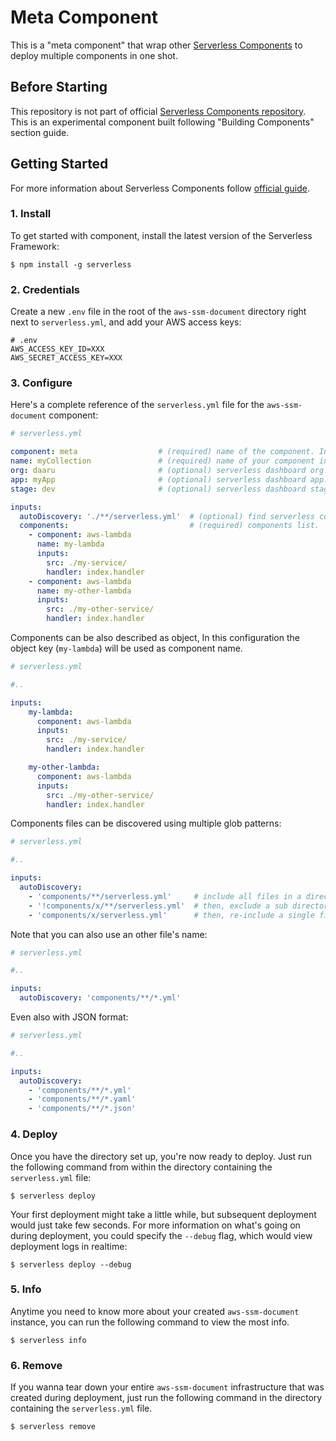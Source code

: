 # Meta Component 

This is a "meta component" that wrap other [Serverless Components](https://github.com/serverless/components) to deploy multiple components in one shot.

## Before Starting

This repository is not part of official [Serverless Components repository](https://github.com/serverless/components).
This is an experimental component built following "Building Components" section guide.

## Getting Started

For more information about Serverless Components follow [official guide](https://github.com/serverless/components).

### 1. Install

To get started with component, install the latest version of the Serverless Framework:

```
$ npm install -g serverless
```

### 2. Credentials

Create a new `.env` file in the root of the `aws-ssm-document` directory right next to `serverless.yml`, and add your AWS access keys:

```
# .env
AWS_ACCESS_KEY_ID=XXX
AWS_SECRET_ACCESS_KEY=XXX
```

### 3. Configure

Here's a complete reference of the `serverless.yml` file for the `aws-ssm-document` component:

```yml
# serverless.yml

component: meta                  # (required) name of the component. In that case, it's aws-ssm-document.
name: myCollection               # (required) name of your component instance.
org: daaru                       # (optional) serverless dashboard org. default is the first org you created during signup.
app: myApp                       # (optional) serverless dashboard app. default is the same as the name property.
stage: dev                       # (optional) serverless dashboard stage. default is dev.

inputs:
  autoDiscovery: './**/serverless.yml'  # (optional) find serverless components declaration files using file glob
  components:                           # (required) components list.
    - component: aws-lambda
      name: my-lambda
      inputs:
        src: ./my-service/
        handler: index.handler
    - component: aws-lambda
      name: my-other-lambda
      inputs:
        src: ./my-other-service/
        handler: index.handler
```

Components can be also described as object, In this configuration the object key (`my-lambda`) will be used as component name.

```yml
# serverless.yml

#..

inputs:
    my-lambda:
      component: aws-lambda
      inputs:
        src: ./my-service/
        handler: index.handler

    my-other-lambda:
      component: aws-lambda
      inputs:
        src: ./my-other-service/
        handler: index.handler
```

Components files can be discovered using multiple glob patterns:

```yml
# serverless.yml

#..

inputs:
  autoDiscovery: 
    - 'components/**/serverless.yml'     # include all files in a directory
    - '!components/x/**/serverless.yml'  # then, exclude a sub directory
    - 'components/x/serverless.yml'      # then, re-include a single file
```

Note that you can also use an other file's name:

```yml
# serverless.yml

#..

inputs:
  autoDiscovery: 'components/**/*.yml'
```

Even also with JSON format:

```yml
# serverless.yml

#..

inputs:
  autoDiscovery: 
    - 'components/**/*.yml'
    - 'components/**/*.yaml'
    - 'components/**/*.json'
```

### 4. Deploy

Once you have the directory set up, you're now ready to deploy. Just run the following command from within the directory containing the `serverless.yml` file:

```
$ serverless deploy
```

Your first deployment might take a little while, but subsequent deployment would just take few seconds. For more information on what's going on during deployment, you could specify the `--debug` flag, which would view deployment logs in realtime:

```
$ serverless deploy --debug
```

### 5. Info

Anytime you need to know more about your created `aws-ssm-document` instance, you can run the following command to view the most info. 

```
$ serverless info
```

### 6. Remove

If you wanna tear down your entire `aws-ssm-document` infrastructure that was created during deployment, just run the following command in the directory containing the `serverless.yml` file. 
```
$ serverless remove
```
